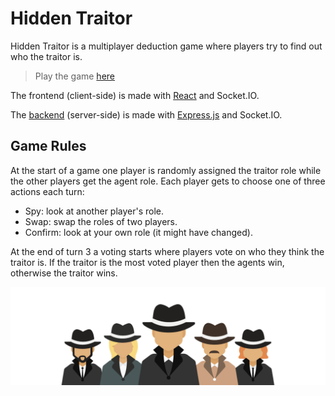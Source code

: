 # Hidden Traitor

Hidden Traitor is a multiplayer deduction game where players try to find out who the traitor is. 

>Play the game [here](https://hidden-traitor.herokuapp.com/)

The frontend (client-side) is made with [React](https://reactjs.org/) and Socket.IO.

The [backend](https://github.com/DoddiSkula/hidden-traitor-backend) (server-side) is made with [Express.js](https://expressjs.com/) and Socket.IO.

## Game Rules

At the start of a game one player is randomly assigned the traitor role while the other players get the agent role. Each player gets to choose one of three actions each turn:

- Spy: look at another player's role.
- Swap: swap the roles of two players.
- Confirm: look at your own role (it might have changed).

At the end of turn 3 a voting starts where players vote on who they think the traitor is. If the traitor is the most voted player then the agents win, otherwise the traitor wins.


![alt text](https://github.com/DoddiSkula/hidden-traitor/blob/main/src/images/agents.png "Hidden Traitor Agents")
